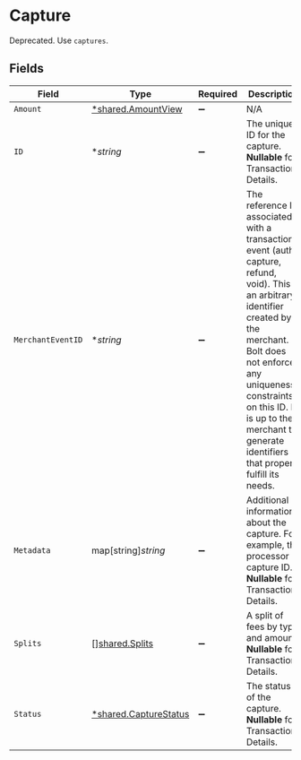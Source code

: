 # Capture

Deprecated. Use `captures`.


## Fields

| Field                                                                                                                                                                                                                                                                                       | Type                                                                                                                                                                                                                                                                                        | Required                                                                                                                                                                                                                                                                                    | Description                                                                                                                                                                                                                                                                                 | Example                                                                                                                                                                                                                                                                                     |
| ------------------------------------------------------------------------------------------------------------------------------------------------------------------------------------------------------------------------------------------------------------------------------------------- | ------------------------------------------------------------------------------------------------------------------------------------------------------------------------------------------------------------------------------------------------------------------------------------------- | ------------------------------------------------------------------------------------------------------------------------------------------------------------------------------------------------------------------------------------------------------------------------------------------- | ------------------------------------------------------------------------------------------------------------------------------------------------------------------------------------------------------------------------------------------------------------------------------------------- | ------------------------------------------------------------------------------------------------------------------------------------------------------------------------------------------------------------------------------------------------------------------------------------------- |
| `Amount`                                                                                                                                                                                                                                                                                    | [*shared.AmountView](../../models/shared/amountview.md)                                                                                                                                                                                                                                     | :heavy_minus_sign:                                                                                                                                                                                                                                                                          | N/A                                                                                                                                                                                                                                                                                         |                                                                                                                                                                                                                                                                                             |
| `ID`                                                                                                                                                                                                                                                                                        | **string*                                                                                                                                                                                                                                                                                   | :heavy_minus_sign:                                                                                                                                                                                                                                                                          | The unique ID for the capture. **Nullable** for Transactions Details.                                                                                                                                                                                                                       | BcDE4fafd2a4                                                                                                                                                                                                                                                                                |
| `MerchantEventID`                                                                                                                                                                                                                                                                           | **string*                                                                                                                                                                                                                                                                                   | :heavy_minus_sign:                                                                                                                                                                                                                                                                          | The reference ID associated with a transaction event (auth, capture, refund, void). This is an arbitrary identifier created by the merchant. Bolt does not enforce any uniqueness constraints on this ID. It is up to the merchant to generate identifiers that properly fulfill its needs. | dbe0cd5d-3261-41d9-ba61-49e5b9d07567                                                                                                                                                                                                                                                        |
| `Metadata`                                                                                                                                                                                                                                                                                  | map[string]*string*                                                                                                                                                                                                                                                                         | :heavy_minus_sign:                                                                                                                                                                                                                                                                          | Additional information about the capture. For example, the processor capture ID. **Nullable** for Transactions Details.                                                                                                                                                                     |                                                                                                                                                                                                                                                                                             |
| `Splits`                                                                                                                                                                                                                                                                                    | [][shared.Splits](../../models/shared/splits.md)                                                                                                                                                                                                                                            | :heavy_minus_sign:                                                                                                                                                                                                                                                                          | A split of fees by type and amount. **Nullable** for Transactions Details.                                                                                                                                                                                                                  |                                                                                                                                                                                                                                                                                             |
| `Status`                                                                                                                                                                                                                                                                                    | [*shared.CaptureStatus](../../models/shared/capturestatus.md)                                                                                                                                                                                                                               | :heavy_minus_sign:                                                                                                                                                                                                                                                                          | The status of the capture. **Nullable** for Transactions Details.                                                                                                                                                                                                                           | succeeded                                                                                                                                                                                                                                                                                   |